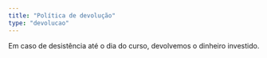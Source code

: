 ```yaml
---
title: "Política de devolução"
type: "devolucao"
---
```


Em caso de desistência até o dia do curso, devolvemos o dinheiro investido.